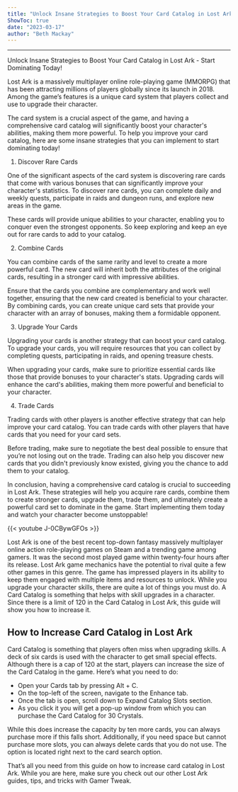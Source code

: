 ```yaml
---
title: "Unlock Insane Strategies to Boost Your Card Catalog in Lost Ark - Start Dominating Today!"
ShowToc: true 
date: "2023-03-17"
author: "Beth Mackay"
---
```

*****
Unlock Insane Strategies to Boost Your Card Catalog in Lost Ark - Start Dominating Today!

Lost Ark is a massively multiplayer online role-playing game (MMORPG) that has been attracting millions of players globally since its launch in 2018. Among the game’s features is a unique card system that players collect and use to upgrade their character.

The card system is a crucial aspect of the game, and having a comprehensive card catalog will significantly boost your character's abilities, making them more powerful. To help you improve your card catalog, here are some insane strategies that you can implement to start dominating today!

1. Discover Rare Cards

One of the significant aspects of the card system is discovering rare cards that come with various bonuses that can significantly improve your character's statistics. To discover rare cards, you can complete daily and weekly quests, participate in raids and dungeon runs, and explore new areas in the game. 

These cards will provide unique abilities to your character, enabling you to conquer even the strongest opponents. So keep exploring and keep an eye out for rare cards to add to your catalog.

2. Combine Cards

You can combine cards of the same rarity and level to create a more powerful card. The new card will inherit both the attributes of the original cards, resulting in a stronger card with impressive abilities. 

Ensure that the cards you combine are complementary and work well together, ensuring that the new card created is beneficial to your character. By combining cards, you can create unique card sets that provide your character with an array of bonuses, making them a formidable opponent.

3. Upgrade Your Cards

Upgrading your cards is another strategy that can boost your card catalog. To upgrade your cards, you will require resources that you can collect by completing quests, participating in raids, and opening treasure chests. 

When upgrading your cards, make sure to prioritize essential cards like those that provide bonuses to your character's stats. Upgrading cards will enhance the card's abilities, making them more powerful and beneficial to your character.

4. Trade Cards

Trading cards with other players is another effective strategy that can help improve your card catalog. You can trade cards with other players that have cards that you need for your card sets. 

Before trading, make sure to negotiate the best deal possible to ensure that you’re not losing out on the trade. Trading can also help you discover new cards that you didn't previously know existed, giving you the chance to add them to your catalog.

In conclusion, having a comprehensive card catalog is crucial to succeeding in Lost Ark. These strategies will help you acquire rare cards, combine them to create stronger cards, upgrade them, trade them, and ultimately create a powerful card set to dominate in the game. Start implementing them today and watch your character become unstoppable!

{{< youtube J-0CBywGFOs >}} 



Lost Ark is one of the best recent top-down fantasy massively multiplayer online action role-playing games on Steam and a trending game among gamers. It was the second most played game within twenty-four hours after its release. Lost Ark game mechanics have the potential to rival quite a few other games in this genre. The game has impressed players in its ability to keep them engaged with multiple items and resources to unlock. While you upgrade your character skills, there are quite a lot of things you must do. A Card Catalog is something that helps with skill upgrades in a character. Since there is a limit of 120 in the Card Catalog in Lost Ark, this guide will show you how to increase it.
 
## How to Increase Card Catalog in Lost Ark
 

 
Card Catalog is something that players often miss when upgrading skills. A deck of six cards is used with the character to get small special effects. Although there is a cap of 120 at the start, players can increase the size of the Card Catalog in the game. Here’s what you need to do:
 
- Open your Cards tab by pressing Alt + C.
 - On the top-left of the screen, navigate to the Enhance tab.
 - Once the tab is open, scroll down to Expand Catalog Slots section.
 - As you click it you will get a pop-up window from which you can purchase the Card Catalog for 30 Crystals.

 
While this does increase the capacity by ten more cards, you can always purchase more if this falls short. Additionally, if you need space but cannot purchase more slots, you can always delete cards that you do not use. The option is located right next to the card search option.
 
That’s all you need from this guide on how to increase card catalog in Lost Ark. While you are here, make sure you check out our other Lost Ark guides, tips, and tricks with Gamer Tweak.




